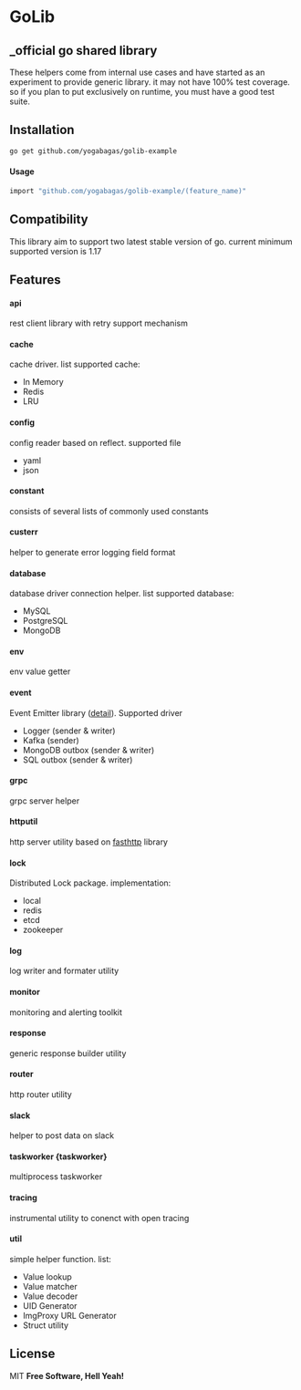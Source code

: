# GoLib

## _official go shared library

These helpers come from internal use cases and have started as an experiment to provide generic library.
it may not have 100% test coverage. so if you plan to put exclusively on runtime, you must have a good test suite.

## Installation

```sh
go get github.com/yogabagas/golib-example
```

#### Usage

```sh
import "github.com/yogabagas/golib-example/(feature_name)"
```

## Compatibility

This library aim to support two latest stable version of go. current minimum supported version is 1.17

## Features

#### api

rest client library with retry support mechanism

#### cache

cache driver. list supported cache:

- In Memory
- Redis
- LRU

#### config

config reader based on reflect. supported file

- yaml
- json

#### constant

consists of several lists of commonly used constants

#### custerr

helper to generate error logging field format

#### database

database driver connection helper. list supported database:

- MySQL
- PostgreSQL
- MongoDB

#### env

env value getter

#### event

Event Emitter library ([detail](https://gitlab.sicepat.tech/platform/golib/-/blob/master/event/README.md)). Supported driver

- Logger (sender & writer)
- Kafka (sender)
- MongoDB outbox (sender & writer)
- SQL outbox (sender & writer)

#### grpc

grpc server helper

#### httputil

http server utility based on [fasthttp](https://github.com/valyala/fasthttp) library

#### lock

Distributed Lock package. implementation:

- local
- redis
- etcd
- zookeeper

#### log

log writer and formater utility

#### monitor

monitoring and alerting toolkit

#### response

generic response builder utility

#### router

http router utility

#### slack

helper to post data on slack

#### taskworker {taskworker}

multiprocess taskworker

#### tracing

instrumental utility to conenct with open tracing

#### util

simple helper function. list:

- Value lookup
- Value matcher
- Value decoder
- UID Generator
- ImgProxy URL Generator
- Struct utility

## License

MIT
**Free Software, Hell Yeah!**
